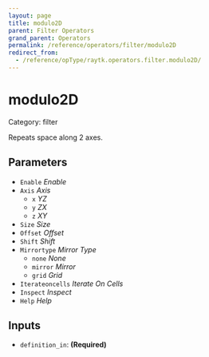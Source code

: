```yaml
---
layout: page
title: modulo2D
parent: Filter Operators
grand_parent: Operators
permalink: /reference/operators/filter/modulo2D
redirect_from:
  - /reference/opType/raytk.operators.filter.modulo2D/
---
```


# modulo2D

Category: filter



Repeats space along 2 axes.

## Parameters

* `Enable` *Enable*
* `Axis` *Axis*
  * `x` *YZ*
  * `y` *ZX*
  * `z` *XY*
* `Size` *Size*
* `Offset` *Offset*
* `Shift` *Shift*
* `Mirrortype` *Mirror Type*
  * `none` *None*
  * `mirror` *Mirror*
  * `grid` *Grid*
* `Iterateoncells` *Iterate On Cells*
* `Inspect` *Inspect*
* `Help` *Help*

## Inputs

* `definition_in`:  **(Required)**